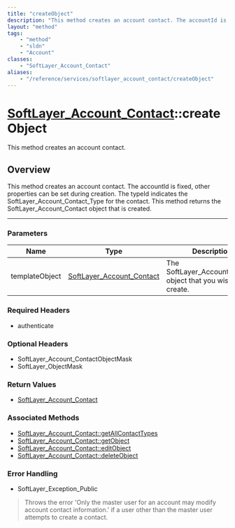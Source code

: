 ```yaml
---
title: "createObject"
description: "This method creates an account contact. The accountId is fixed, other properties can be set during creation. The typeId... "
layout: "method"
tags:
    - "method"
    - "sldn"
    - "Account"
classes:
    - "SoftLayer_Account_Contact"
aliases:
    - "/reference/services/softlayer_account_contact/createObject"
---
```

# [SoftLayer_Account_Contact](/reference/services/SoftLayer_Account_Contact)::createObject

This method creates an account contact.


## Overview 
This method creates an account contact. The accountId is fixed, other properties can be set during creation. The typeId indicates the SoftLayer_Account_Contact_Type for the contact. This method returns the SoftLayer_Account_Contact object that is created. 

-----

### Parameters 
|Name | Type | Description |
| --- | --- | --- |
|templateObject| <a href='/reference/datatypes/SoftLayer_Account_Contact'>SoftLayer_Account_Contact </a>| The SoftLayer_Account_Contact object that you wish to create.|


### Required Headers
* authenticate


### Optional Headers
* SoftLayer_Account_ContactObjectMask
* SoftLayer_ObjectMask

### Return Values
* <a href='/reference/datatypes/SoftLayer_Account_Contact'>SoftLayer_Account_Contact </a>


### Associated Methods

*  [SoftLayer_Account_Contact::getAllContactTypes](/reference/services/SoftLayer_Account_Contact/getAllContactTypes )
*  [SoftLayer_Account_Contact::getObject](/reference/services/SoftLayer_Account_Contact/getObject )
*  [SoftLayer_Account_Contact::editObject](/reference/services/SoftLayer_Account_Contact/editObject )
*  [SoftLayer_Account_Contact::deleteObject](/reference/services/SoftLayer_Account_Contact/deleteObject )



### Error Handling

* SoftLayer_Exception_Public 

> Throws the error 'Only the master user for an account may modify account contact information.' if a user other than the master user attempts to create a contact. 



